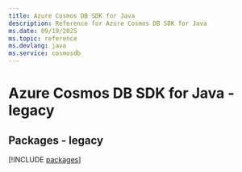 ```yaml
---
title: Azure Cosmos DB SDK for Java
description: Reference for Azure Cosmos DB SDK for Java
ms.date: 09/19/2025
ms.topic: reference
ms.devlang: java
ms.service: cosmosdb
---
```

# Azure Cosmos DB SDK for Java - legacy
## Packages - legacy
[!INCLUDE [packages](cosmos-db-index.md)]